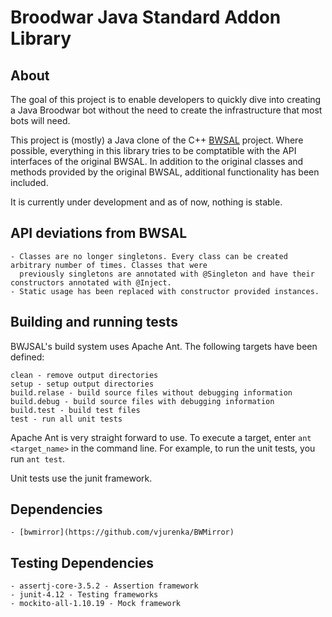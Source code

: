 # Broodwar Java Standard Addon Library

## About

The goal of this project is to enable developers to quickly dive into creating a Java Broodwar bot without the need to create the infrastructure that most bots will need. 

This project is (mostly) a Java clone of the C++ [BWSAL](https://github.com/Fobbah/bwsal) project. Where possible, everything in this library tries to be comptatible with the API interfaces of the original BWSAL. In addition to the original classes and methods provided by the original BWSAL, additional functionality has been included. 

It is currently under development and as of now, nothing is stable.

## API deviations from BWSAL

	- Classes are no longer singletons. Every class can be created arbitrary number of times. Classes that were 
	  previously singletons are annotated with @Singleton and have their constructors annotated with @Inject. 
	- Static usage has been replaced with constructor provided instances.

## Building and running tests

BWJSAL's build system uses Apache Ant. The following targets have been defined:

	clean - remove output directories
	setup - setup output directories
	build.relase - build source files without debugging information
	build.debug - build source files with debugging information
	build.test - build test files
	test - run all unit tests

Apache Ant is very straight forward to use. To execute a target, enter `ant <target_name>` in the command line. For example, to run the unit tests, you run `ant test`.

Unit tests use the junit framework.

## Dependencies

	- [bwmirror](https://github.com/vjurenka/BWMirror)

## Testing Dependencies

	- assertj-core-3.5.2 - Assertion framework
	- junit-4.12 - Testing frameworks
	- mockito-all-1.10.19 - Mock framework

